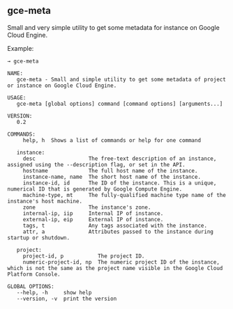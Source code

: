 ## gce-meta

Small and very simple utility to get some metadata for instance on Google Cloud Engine.

Example:

	→ gce-meta

	NAME:
	   gce-meta - Small and simple utility to get some metadata of project or instance on Google Cloud Engine.

	USAGE:
	   gce-meta [global options] command [command options] [arguments...]

	VERSION:
	   0.2

	COMMANDS:
	     help, h  Shows a list of commands or help for one command

	   instance:
	     desc                 The free-text description of an instance, assigned using the --description flag, or set in the API.
	     hostname             The full host name of the instance.
	     instance-name, name  The short host name of the instance.
	     instance-id, id      The ID of the instance. This is a unique, numerical ID that is generated by Google Compute Engine.
	     machine-type, mt     The fully-qualified machine type name of the instance's host machine.
	     zone                 The instance's zone.
	     internal-ip, iip     Internal IP of instance.
	     external-ip, eip     External IP of instance.
	     tags, t              Any tags associated with the instance.
	     attr, a              Attributes passed to the instance during startup or shutdown.

	   project:
	     project-id, p           The project ID.
	     numeric-project-id, np  The numeric project ID of the instance, which is not the same as the project name visible in the Google Cloud Platform Console.

	GLOBAL OPTIONS:
	   --help, -h     show help
	   --version, -v  print the version

